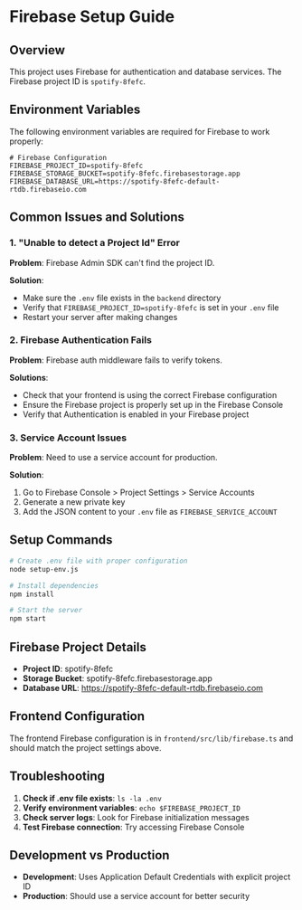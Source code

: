 # Firebase Setup Guide

## Overview
This project uses Firebase for authentication and database services. The Firebase project ID is `spotify-8fefc`.

## Environment Variables

The following environment variables are required for Firebase to work properly:

```env
# Firebase Configuration
FIREBASE_PROJECT_ID=spotify-8fefc
FIREBASE_STORAGE_BUCKET=spotify-8fefc.firebasestorage.app
FIREBASE_DATABASE_URL=https://spotify-8fefc-default-rtdb.firebaseio.com
```

## Common Issues and Solutions

### 1. "Unable to detect a Project Id" Error

**Problem**: Firebase Admin SDK can't find the project ID.

**Solution**: 
- Make sure the `.env` file exists in the `backend` directory
- Verify that `FIREBASE_PROJECT_ID=spotify-8fefc` is set in your `.env` file
- Restart your server after making changes

### 2. Firebase Authentication Fails

**Problem**: Firebase auth middleware fails to verify tokens.

**Solutions**:
- Check that your frontend is using the correct Firebase configuration
- Ensure the Firebase project is properly set up in the Firebase Console
- Verify that Authentication is enabled in your Firebase project

### 3. Service Account Issues

**Problem**: Need to use a service account for production.

**Solution**:
1. Go to Firebase Console > Project Settings > Service Accounts
2. Generate a new private key
3. Add the JSON content to your `.env` file as `FIREBASE_SERVICE_ACCOUNT`

## Setup Commands

```bash
# Create .env file with proper configuration
node setup-env.js

# Install dependencies
npm install

# Start the server
npm start
```

## Firebase Project Details

- **Project ID**: spotify-8fefc
- **Storage Bucket**: spotify-8fefc.firebasestorage.app
- **Database URL**: https://spotify-8fefc-default-rtdb.firebaseio.com

## Frontend Configuration

The frontend Firebase configuration is in `frontend/src/lib/firebase.ts` and should match the project settings above.

## Troubleshooting

1. **Check if .env file exists**: `ls -la .env`
2. **Verify environment variables**: `echo $FIREBASE_PROJECT_ID`
3. **Check server logs**: Look for Firebase initialization messages
4. **Test Firebase connection**: Try accessing Firebase Console

## Development vs Production

- **Development**: Uses Application Default Credentials with explicit project ID
- **Production**: Should use a service account for better security
